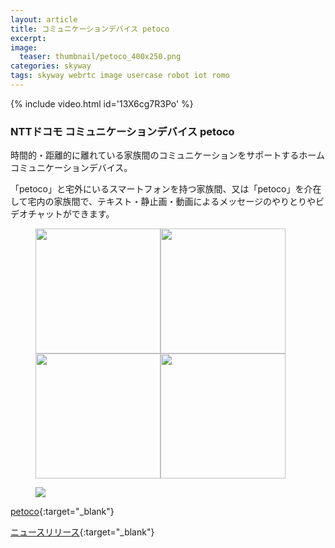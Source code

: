 ```yaml
---
layout: article
title: コミュニケーションデバイス petoco
excerpt: 
image:
  teaser: thumbnail/petoco_400x250.png
categories: skyway
tags: skyway webrtc image usercase robot iot romo
---
```


{% include video.html id='13X6cg7R3Po' %}

### NTTドコモ コミュニケーションデバイス petoco

時間的・距離的に離れている家族間のコミュニケーションをサポートするホームコミュニケーションデバイス。

「petoco」と宅外にいるスマートフォンを持つ家族間、又は「petoco」を介在して宅内の家族間で、テキスト・静止画・動画によるメッセージのやりとりやビデオチャットができます。

<figure>
	<img src="{{ site.url }}/images/pages/petoco-1.jpg" width="200"><img
	src="{{ site.url }}/images/pages/petoco-2.jpg" width="200"><img
	src="{{ site.url }}/images/pages/petoco-3.jpg" width="200"><img
	src="{{ site.url }}/images/pages/petoco-4.jpg" width="200">
</figure>

<figure>
	<img src="{{ site.url }}/images/pages/petoco-8.jpg">
</figure>

[petoco](http://www.petoco.jp/){:target="_blank"}

[ニュースリリース](https://www.nttdocomo.co.jp/info/news_release/2017/05/24_07.html){:target="_blank"}
